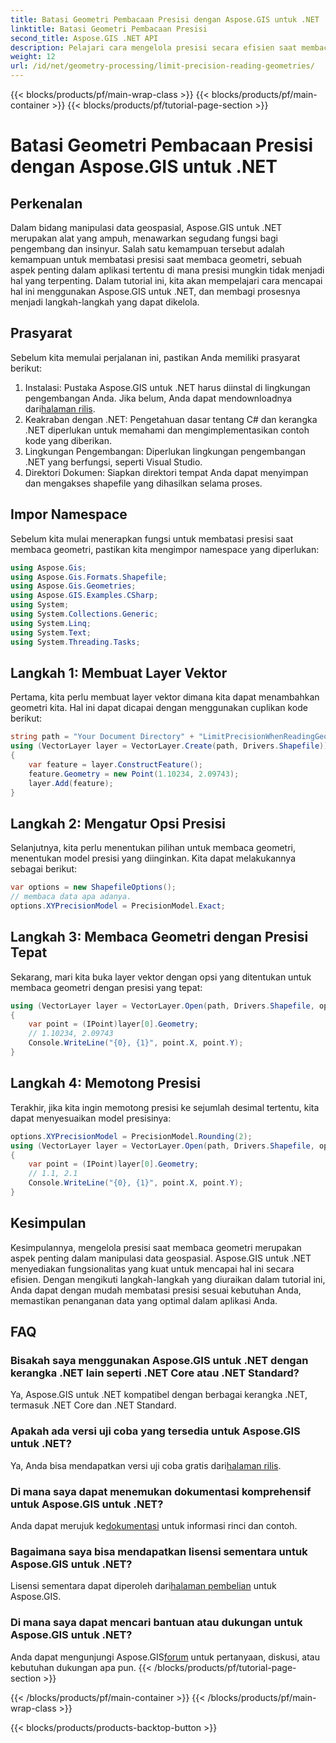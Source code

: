 ```yaml
---
title: Batasi Geometri Pembacaan Presisi dengan Aspose.GIS untuk .NET
linktitle: Batasi Geometri Pembacaan Presisi
second_title: Aspose.GIS .NET API
description: Pelajari cara mengelola presisi secara efisien saat membaca geometri menggunakan Aspose.GIS untuk .NET. Ikuti panduan langkah demi langkah kami untuk penanganan data yang optimal.
weight: 12
url: /id/net/geometry-processing/limit-precision-reading-geometries/
---
```


{{< blocks/products/pf/main-wrap-class >}}
{{< blocks/products/pf/main-container >}}
{{< blocks/products/pf/tutorial-page-section >}}

# Batasi Geometri Pembacaan Presisi dengan Aspose.GIS untuk .NET

## Perkenalan
Dalam bidang manipulasi data geospasial, Aspose.GIS untuk .NET merupakan alat yang ampuh, menawarkan segudang fungsi bagi pengembang dan insinyur. Salah satu kemampuan tersebut adalah kemampuan untuk membatasi presisi saat membaca geometri, sebuah aspek penting dalam aplikasi tertentu di mana presisi mungkin tidak menjadi hal yang terpenting. Dalam tutorial ini, kita akan mempelajari cara mencapai hal ini menggunakan Aspose.GIS untuk .NET, dan membagi prosesnya menjadi langkah-langkah yang dapat dikelola.
## Prasyarat
Sebelum kita memulai perjalanan ini, pastikan Anda memiliki prasyarat berikut:
1.  Instalasi: Pustaka Aspose.GIS untuk .NET harus diinstal di lingkungan pengembangan Anda. Jika belum, Anda dapat mendownloadnya dari[halaman rilis](https://releases.aspose.com/gis/net/).
2. Keakraban dengan .NET: Pengetahuan dasar tentang C# dan kerangka .NET diperlukan untuk memahami dan mengimplementasikan contoh kode yang diberikan.
3. Lingkungan Pengembangan: Diperlukan lingkungan pengembangan .NET yang berfungsi, seperti Visual Studio.
4. Direktori Dokumen: Siapkan direktori tempat Anda dapat menyimpan dan mengakses shapefile yang dihasilkan selama proses.

## Impor Namespace
Sebelum kita mulai menerapkan fungsi untuk membatasi presisi saat membaca geometri, pastikan kita mengimpor namespace yang diperlukan:
```csharp
using Aspose.Gis;
using Aspose.Gis.Formats.Shapefile;
using Aspose.Gis.Geometries;
using Aspose.GIS.Examples.CSharp;
using System;
using System.Collections.Generic;
using System.Linq;
using System.Text;
using System.Threading.Tasks;
```

## Langkah 1: Membuat Layer Vektor
Pertama, kita perlu membuat layer vektor dimana kita dapat menambahkan geometri kita. Hal ini dapat dicapai dengan menggunakan cuplikan kode berikut:
```csharp
string path = "Your Document Directory" + "LimitPrecisionWhenReadingGeometries_out.shp";
using (VectorLayer layer = VectorLayer.Create(path, Drivers.Shapefile))
{
	var feature = layer.ConstructFeature();
	feature.Geometry = new Point(1.10234, 2.09743);
	layer.Add(feature);
}
```
## Langkah 2: Mengatur Opsi Presisi
Selanjutnya, kita perlu menentukan pilihan untuk membaca geometri, menentukan model presisi yang diinginkan. Kita dapat melakukannya sebagai berikut:
```csharp
var options = new ShapefileOptions();
// membaca data apa adanya.
options.XYPrecisionModel = PrecisionModel.Exact;
```
## Langkah 3: Membaca Geometri dengan Presisi Tepat
Sekarang, mari kita buka layer vektor dengan opsi yang ditentukan untuk membaca geometri dengan presisi yang tepat:
```csharp
using (VectorLayer layer = VectorLayer.Open(path, Drivers.Shapefile, options))
{
	var point = (IPoint)layer[0].Geometry;
	// 1.10234, 2.09743
	Console.WriteLine("{0}, {1}", point.X, point.Y);
}
```
## Langkah 4: Memotong Presisi
Terakhir, jika kita ingin memotong presisi ke sejumlah desimal tertentu, kita dapat menyesuaikan model presisinya:
```csharp
options.XYPrecisionModel = PrecisionModel.Rounding(2);
using (VectorLayer layer = VectorLayer.Open(path, Drivers.Shapefile, options))
{
	var point = (IPoint)layer[0].Geometry;
	// 1.1, 2.1
	Console.WriteLine("{0}, {1}", point.X, point.Y);
}
```

## Kesimpulan
Kesimpulannya, mengelola presisi saat membaca geometri merupakan aspek penting dalam manipulasi data geospasial. Aspose.GIS untuk .NET menyediakan fungsionalitas yang kuat untuk mencapai hal ini secara efisien. Dengan mengikuti langkah-langkah yang diuraikan dalam tutorial ini, Anda dapat dengan mudah membatasi presisi sesuai kebutuhan Anda, memastikan penanganan data yang optimal dalam aplikasi Anda.
## FAQ
### Bisakah saya menggunakan Aspose.GIS untuk .NET dengan kerangka .NET lain seperti .NET Core atau .NET Standard?
Ya, Aspose.GIS untuk .NET kompatibel dengan berbagai kerangka .NET, termasuk .NET Core dan .NET Standard.
### Apakah ada versi uji coba yang tersedia untuk Aspose.GIS untuk .NET?
 Ya, Anda bisa mendapatkan versi uji coba gratis dari[halaman rilis](https://releases.aspose.com/).
### Di mana saya dapat menemukan dokumentasi komprehensif untuk Aspose.GIS untuk .NET?
 Anda dapat merujuk ke[dokumentasi](https://reference.aspose.com/gis/net/) untuk informasi rinci dan contoh.
### Bagaimana saya bisa mendapatkan lisensi sementara untuk Aspose.GIS untuk .NET?
 Lisensi sementara dapat diperoleh dari[halaman pembelian](https://purchase.aspose.com/temporary-license/) untuk Aspose.GIS.
### Di mana saya dapat mencari bantuan atau dukungan untuk Aspose.GIS untuk .NET?
 Anda dapat mengunjungi Aspose.GIS[forum](https://forum.aspose.com/c/gis/33) untuk pertanyaan, diskusi, atau kebutuhan dukungan apa pun.
{{< /blocks/products/pf/tutorial-page-section >}}

{{< /blocks/products/pf/main-container >}}
{{< /blocks/products/pf/main-wrap-class >}}

{{< blocks/products/products-backtop-button >}}
